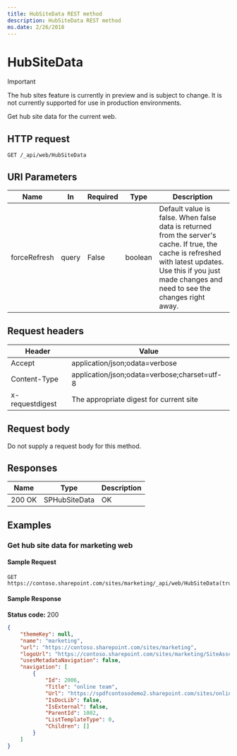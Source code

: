 ```yaml
---
title: HubSiteData REST method
description: HubSiteData REST method
ms.date: 2/26/2018
---
```


# HubSiteData

> [!IMPORTANT]
> The hub sites feature is currently in preview and is subject to change. It is not currently supported for use in production environments.

Get hub site data for the current web.

## HTTP request

```
GET /_api/web/HubSiteData
```

## URI Parameters

|Name |In |Required|Type|Description|
|-----|---|--------|----|-----------|
|forceRefresh|query|False|boolean|Default value is false. When false data is returned from the server's cache. If true, the cache is refreshed with latest updates. Use this if you just made changes and need to see the changes right away.|

## Request headers

| Header | Value |
|--------|-------|
|Accept|application/json;odata=verbose|
|Content-Type|application/json;odata=verbose;charset=utf-8|
|x-requestdigest|The appropriate digest for current site|

## Request body

Do not supply a request body for this method.

## Responses

| Name   | Type  | Description|
|--------|-------|------------|
|200 OK|SPHubSiteData |OK|

## Examples

### Get hub site data for marketing web

#### Sample Request

```HTTP
GET
https://contoso.sharepoint.com/sites/marketing/_api/web/HubSiteData(true)
```

#### Sample Response
**Status code:** 200

```JSON
{
	"themeKey": null,
	"name": "marketing",
	"url": "https://contoso.sharepoint.com/sites/marketing",
	"logoUrl": "https://contoso.sharepoint.com/sites/marketing/SiteAssets/__hubLogo.jpg",
	"usesMetadataNavigation": false,
	"navigation": [
		{
			"Id": 2006,
			"Title": "online team",
			"Url": "https://spdfcontosodemo2.sharepoint.com/sites/online-advertising",
			"IsDocLib": false,
			"IsExternal": false,
			"ParentId": 1002,
			"ListTemplateType": 0,
			"Children": []
		}
	]
}
```